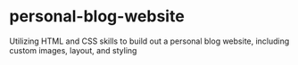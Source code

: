 # personal-blog-website
Utilizing HTML and CSS skills to build out a personal blog website, including custom images, layout, and styling
